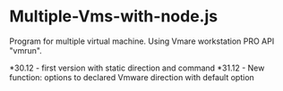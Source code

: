 ﻿# Multiple-Vms-with-node.js

Program for multiple virtual machine. Using Vmare workstation PRO API "vmrun".

*30.12 - first version with static direction and command
*31.12 - New function: options to declared Vmware direction with default option
